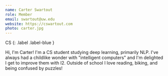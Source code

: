 ```yaml
---
name: Carter Swartout
role: Member
email: swartout@uw.edu
website: https://cswartout.com
photo: carter.jpg
---
```


CS
{: .label .label-blue }

<!-- Emergent Lang
{: .label .label-purple } -->

Hi, I'm Carter! I'm a CS student studying deep learning, primarily NLP. I've always had a childlike wonder with "intelligent computers" and I'm delighted I get to improve them with I2. Outside of school I love reading, biking, and being confused by puzzles!
